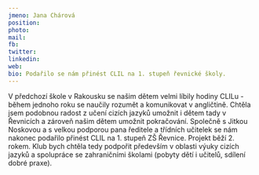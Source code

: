 ```yaml
---
jmeno: Jana Chárová
position: 
photo: 
mail: 
fb: 
twitter: 
linkedin: 
web: 
bio: Podařilo se nám přinést CLIL na 1. stupeň řevnické školy.
---
```

V předchozí škole v Rakousku se našim dětem velmi líbily hodiny CLILu - během jednoho roku se naučily rozumět a komunikovat v angličtině. Chtěla jsem podobnou radost z učení cizích jazyků umožnit i dětem tady v Řevnicích a zároveň našim dětem umožnit pokračování. Společně s Jitkou Noskovou a s velkou podporou pana ředitele a třídních učitelek se nám nakonec podařilo přinést CLIL na 1. stupeň ZŠ Řevnice. Projekt běží 2. rokem. Klub bych chtěla tedy podpořit především v oblasti výuky cizích jazyků a spolupráce se zahraničními školami (pobyty dětí i učitelů, sdílení dobré praxe).
